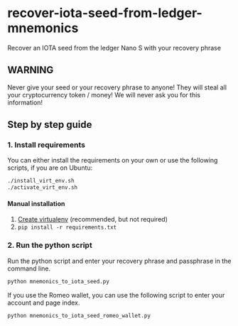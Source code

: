 # recover-iota-seed-from-ledger-mnemonics
Recover an IOTA seed from the ledger Nano S with your recovery phrase

## WARNING
Never give your seed or your recovery phrase to anyone! They will steal all your cryptocurrency token / money!
We will never ask you for this information!

## Step by step guide
### 1. Install requirements

You can either install the requirements on your own or use the following scripts, if you are on Ubuntu:
```sh
./install_virt_env.sh
./activate_virt_env.sh
```

#### Manual installation

1. [Create virtualenv](https://realpython.com/blog/python/python-virtual-environments-a-primer/) (recommended, but not required)
2. `pip install -r requirements.txt`

### 2. Run the python script
Run the python script and enter your recovery phrase and passphrase in the command line.

```sh
python mnemonics_to_iota_seed.py
```

If you use the Romeo wallet, you can use the following script to enter your account and page index.
```sh
python mnemonics_to_iota_seed_romeo_wallet.py
```
